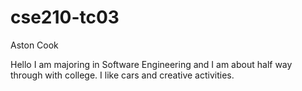 # cse210-tc03
Aston Cook

Hello I am majoring in Software Engineering and I am about half way through with college.
I like cars and creative activities. 

